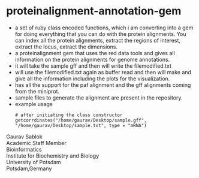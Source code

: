 # proteinalignment-annotation-gem

- a set of ruby class encoded functions, which i am converting into a gem for doing everything that you can do with the protein alignments. You can index all the protein alignments, extract the regions of interest, extract the locus, extract the dimensions.
- a proteinalignment gem that uses the red data tools and gives all information on the protein alignments for genome annotations.
- it will take the sample gff and then will write the filemodified.txt
- will use the filemodified.txt again as buffer read and then will make and give all the information including the plots for the visualization.
- has all the support for the paf alignment and the gff alignments coming from the miniprot.
- sample files to generate the alignment are present in the repository.
- example usage
  ```
  # after initiating the class constructor
  getcorrdinates("/home/gaurav/Desktop/sample.gff", "/home/gaurav/Desktop/sample.txt", type = "mRNA")
  ```

Gaurav Sablok \
Academic Staff Member \
Bioinformatics \
Institute for Biochemistry and Biology \
University of Potsdam \
Potsdam,Germany
